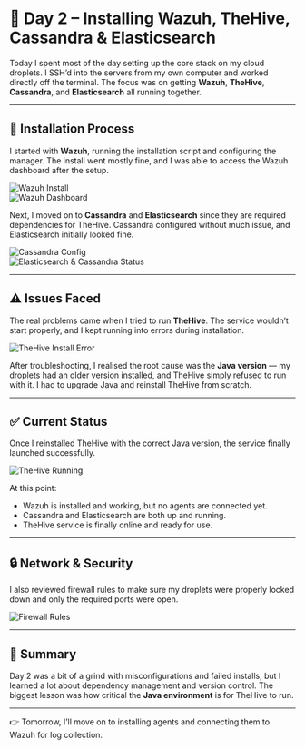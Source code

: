 # 📘 Day 2 – Installing Wazuh, TheHive, Cassandra & Elasticsearch  

Today I spent most of the day setting up the core stack on my cloud droplets. I SSH’d into the servers from my own computer and worked directly off the terminal. The focus was on getting **Wazuh**, **TheHive**, **Cassandra**, and **Elasticsearch** all running together.  

---

## 🔧 Installation Process  

I started with **Wazuh**, running the installation script and configuring the manager. The install went mostly fine, and I was able to access the Wazuh dashboard after the setup.  

![Wazuh Install](01installingwazuh.png)  
![Wazuh Dashboard](02wazuhdashboard.png)  

Next, I moved on to **Cassandra** and **Elasticsearch** since they are required dependencies for TheHive. Cassandra configured without much issue, and Elasticsearch initially looked fine.  

![Cassandra Config](04cassandraconfig.png)  
![Elasticsearch & Cassandra Status](05elasticsearchcassandrastatus.png)  

---

## ⚠️ Issues Faced  

The real problems came when I tried to run **TheHive**. The service wouldn’t start properly, and I kept running into errors during installation.  

![TheHive Install Error](03thehiveinstallerror.png)  

After troubleshooting, I realised the root cause was the **Java version** — my droplets had an older version installed, and TheHive simply refused to run with it. I had to upgrade Java and reinstall TheHive from scratch.  

---

## ✅ Current Status  

Once I reinstalled TheHive with the correct Java version, the service finally launched successfully.  

![TheHive Running](07thehiveservicerunning.png)  

At this point:  
- Wazuh is installed and working, but no agents are connected yet.  
- Cassandra and Elasticsearch are both up and running.  
- TheHive service is finally online and ready for use.  

---

## 🔒 Network & Security  

I also reviewed firewall rules to make sure my droplets were properly locked down and only the required ports were open.  

![Firewall Rules](10firewallrules.png)  

---

## 📌 Summary  

Day 2 was a bit of a grind with misconfigurations and failed installs, but I learned a lot about dependency management and version control. The biggest lesson was how critical the **Java environment** is for TheHive to run.  

---

👉 Tomorrow, I’ll move on to installing agents and connecting them to Wazuh for log collection.  
